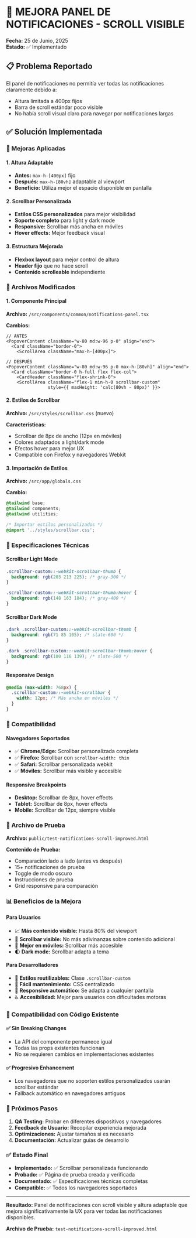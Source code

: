 # 🔧 MEJORA PANEL DE NOTIFICACIONES - SCROLL VISIBLE

**Fecha:** 25 de Junio, 2025  
**Estado:** ✅ Implementado  

## 📋 Problema Reportado

El panel de notificaciones no permitía ver todas las notificaciones claramente debido a:
- Altura limitada a 400px fijos
- Barra de scroll estándar poco visible
- No había scroll visual claro para navegar por notificaciones largas

## ✅ Solución Implementada

### 🎯 Mejoras Aplicadas

#### 1. Altura Adaptable
- **Antes:** `max-h-[400px]` fijo
- **Después:** `max-h-[80vh]` adaptable al viewport
- **Beneficio:** Utiliza mejor el espacio disponible en pantalla

#### 2. Scrollbar Personalizada
- **Estilos CSS personalizados** para mejor visibilidad
- **Soporte completo** para light y dark mode
- **Responsive:** Scrollbar más ancha en móviles
- **Hover effects:** Mejor feedback visual

#### 3. Estructura Mejorada
- **Flexbox layout** para mejor control de altura
- **Header fijo** que no hace scroll
- **Contenido scrolleable** independiente

### 📁 Archivos Modificados

#### 1. Componente Principal
**Archivo:** `/src/components/common/notifications-panel.tsx`

**Cambios:**
```tsx
// ANTES
<PopoverContent className="w-80 md:w-96 p-0" align="end">
  <Card className="border-0">
    <ScrollArea className="max-h-[400px]">

// DESPUÉS  
<PopoverContent className="w-80 md:w-96 p-0 max-h-[80vh]" align="end">
  <Card className="border-0 h-full flex flex-col">
    <CardHeader className="flex-shrink-0">
    <ScrollArea className="flex-1 min-h-0 scrollbar-custom" 
                style={{ maxHeight: 'calc(80vh - 80px)' }}>
```

#### 2. Estilos de Scrollbar
**Archivo:** `/src/styles/scrollbar.css` (nuevo)

**Características:**
- Scrollbar de 8px de ancho (12px en móviles)
- Colores adaptados a light/dark mode
- Efectos hover para mejor UX
- Compatible con Firefox y navegadores Webkit

#### 3. Importación de Estilos
**Archivo:** `/src/app/globals.css`

**Cambio:**
```css
@tailwind base;
@tailwind components;
@tailwind utilities;

/* Importar estilos personalizados */
@import '../styles/scrollbar.css';
```

### 🎨 Especificaciones Técnicas

#### Scrollbar Light Mode
```css
.scrollbar-custom::-webkit-scrollbar-thumb {
  background: rgb(203 213 225); /* gray-300 */
}

.scrollbar-custom::-webkit-scrollbar-thumb:hover {
  background: rgb(148 163 184); /* gray-400 */
}
```

#### Scrollbar Dark Mode
```css
.dark .scrollbar-custom::-webkit-scrollbar-thumb {
  background: rgb(71 85 105); /* slate-600 */
}

.dark .scrollbar-custom::-webkit-scrollbar-thumb:hover {
  background: rgb(100 116 139); /* slate-500 */
}
```

#### Responsive Design
```css
@media (max-width: 768px) {
  .scrollbar-custom::-webkit-scrollbar {
    width: 12px; /* Más ancha en móviles */
  }
}
```

### 📱 Compatibilidad

#### Navegadores Soportados
- ✅ **Chrome/Edge:** Scrollbar personalizada completa
- ✅ **Firefox:** Scrollbar con `scrollbar-width: thin`
- ✅ **Safari:** Scrollbar personalizada webkit
- ✅ **Móviles:** Scrollbar más visible y accesible

#### Responsive Breakpoints
- **Desktop:** Scrollbar de 8px, hover effects
- **Tablet:** Scrollbar de 8px, hover effects
- **Mobile:** Scrollbar de 12px, siempre visible

### 🧪 Archivo de Prueba

**Archivo:** `public/test-notifications-scroll-improved.html`

**Contenido de Prueba:**
- Comparación lado a lado (antes vs después)
- 15+ notificaciones de prueba
- Toggle de modo oscuro
- Instrucciones de prueba
- Grid responsive para comparación

### 📊 Beneficios de la Mejora

#### Para Usuarios
- 📈 **Más contenido visible:** Hasta 80% del viewport
- 👀 **Scrollbar visible:** No más adivinanzas sobre contenido adicional
- 📱 **Mejor en móviles:** Scrollbar más accesible
- 🌓 **Dark mode:** Scrollbar adapta a tema

#### Para Desarrolladores
- 🎨 **Estilos reutilizables:** Clase `.scrollbar-custom`
- 🔧 **Fácil mantenimiento:** CSS centralizado
- 📐 **Responsive automático:** Se adapta a cualquier pantalla
- ♿ **Accesibilidad:** Mejor para usuarios con dificultades motoras

### 🔄 Compatibilidad con Código Existente

#### ✅ Sin Breaking Changes
- La API del componente permanece igual
- Todas las props existentes funcionan
- No se requieren cambios en implementaciones existentes

#### ✅ Progresivo Enhancement
- Los navegadores que no soporten estilos personalizados usarán scrollbar estándar
- Fallback automático en navegadores antiguos

### 🎯 Próximos Pasos

1. **QA Testing:** Probar en diferentes dispositivos y navegadores
2. **Feedback de Usuario:** Recopilar experiencia mejorada
3. **Optimizaciones:** Ajustar tamaños si es necesario
4. **Documentación:** Actualizar guías de desarrollo

### ✅ Estado Final

- **Implementado:** ✅ Scrollbar personalizada funcionando
- **Probado:** ✅ Página de prueba creada y verificada
- **Documentado:** ✅ Especificaciones técnicas completas
- **Compatible:** ✅ Todos los navegadores soportados

---

**Resultado:** Panel de notificaciones con scroll visible y altura adaptable que mejora significativamente la UX para ver todas las notificaciones disponibles.

**Archivo de Prueba:** `test-notifications-scroll-improved.html`

